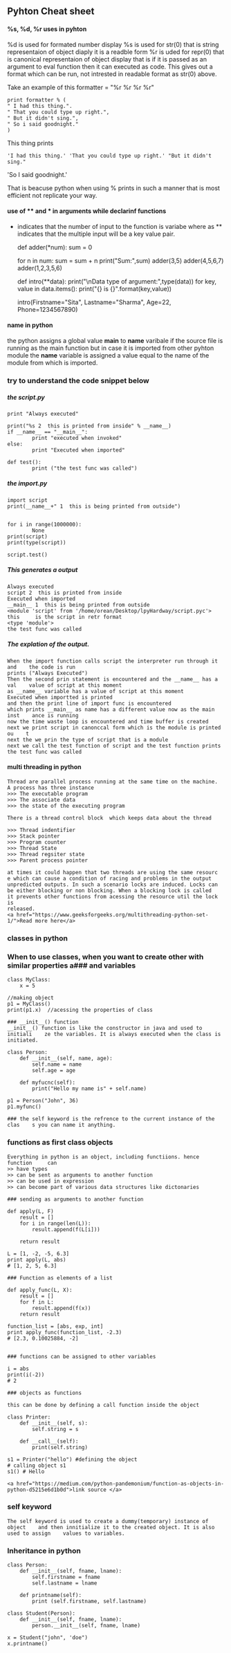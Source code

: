 ## Pyhton Cheat sheet

#### %s, %d, %r uses in pyhton

%d is used for formated number display
%s is used for str(0) that is string representaion of object diaply it is a readble form 
%r is uded for repr(0) that is canonical representaion of object display that is if it is passed as an argument to eval function then it can executed as code. This gives out a format which can be run, not intrested in readable format as str(0) above.

Take an example of this 
	formatter = "%r %r %r %r"

	print formatter % (
	" I had this thing.".
	" That you could type up right.",
	" But it didn't sing.",
	" So i said goodnight."
	)
This thing prints

	'I had this thing.' 'That you could type up right.' "But it didn't sing."
 'So I said goodnight.'

That is beacuse python when using % prints in such a manner that is most efficient not replicate your way.

#### use of ** and * in arguments while declarinf functions

* indicates that the number of input to the function is variabe where as ** indicates that the multiple input will be a key value pair.

	def adder(*num):
    	sum = 0
    
   	 for n in num:
        	sum = sum + n
    	print("Sum:",sum)
	adder(3,5)
	adder(4,5,6,7)
	adder(1,2,3,5,6)



	def intro(**data):
		print("\nData type of argument:",type(data))
    		for key, value in data.items():
        		print("{} is {}".format(key,value))

	intro(Firstname="Sita", Lastname="Sharma", Age=22, Phone=1234567890)

#### __name__ in python

the python assigns a global value  __main__ to __name__ varibale if the source file is running as the main function but in case it is imported from other pyhton module the __name__ variable is assigned a value equal to the name of the module from which is imported.

### try to understand the code snippet below

##### the script.py
	print "Always executed"

	print("%s 2  this is printed from inside" % __name__)
	if __name__ == "__main__":
        	print "executed when invoked"
	else:
        	print "Executed when imported"

	def test():
        	print ("the test func was called")

##### the import.py	
	import script
	print(__name__+" 1  this is being printed from outside")


	for i in range(1000000):
        	None
	print(script)
	print(type(script))

	script.test()

##### This generates a output
	
	Always executed
	script 2  this is printed from inside
	Executed when imported
	__main__ 1  this is being printed from outside
	<module 'script' from '/home/orean/Desktop/lpyHardway/script.pyc'> this 	is the script in retr format
	<type 'module'>
	the test func was called

##### The explation of the output. 

	When the import function calls script the interpreter run through it and 	the code is run
	prints ("Always Executed")
	Then the second prin statement is encountered and the __name__ has a val	value of script at this moment
	as __name__ variable has a value of script at this moment
	Executed when importted is printed
	and then the print line of import func is encountered
	which prints __main__ as name has a different value now as the main inst	ance is running
	now the time waste loop is encountered and time buffer is created
	next we print script in canonccal form which is the module is printed ou	t 
	next the we prin the type of script that is a module
	next we call the test function of script and the test function prints
	the test func was called
	
#### multi threading in python
	
	Thread are parallel process running at the same time on the machine.
	A process has three instance 
	>>> The executable program
	>>> The associate data 
	>>> the state of the executing program
	
	There is a thread control block  which keeps data about the thread
	
	>>> Thread indentifier
	>>> Stack pointer
	>>> Program counter
	>>> Thread State
	>>> Thread regsiter state
	>>> Parent process pointer

	at times it could happen that two threads are using the same resourc	    e which can cause a condition of racing and problems in the output
	unpredicted outputs. In such a scenario locks are induced. Locks can
	be either blocking or non blocking. When a blocking lock is called 
	it prevents other functions from acessing the resource util the lock is
	released. 
	<a href="https://www.geeksforgeeks.org/multithreading-python-set-1/">Read more here</a>	


### classes in python
### When to use classes, when you want to create other with similar properties a### and variables
 
	class MyClass:
		x = 5
	
	//making object
	p1 = MyClass()
	print(p1.x)  //acessing the properties of class

	### __init__() function
	__init__() function is like the constructor in java and used to initiali	ze the variables. It is always executed when the class is initiated.
	
	class Person:
		def __init__(self, name, age):
			self.name = name
			self.age = age

		def myfucnc(self):
			print("Hello my name is" + self.name)

	p1 = Person("John", 36)
	p1.myfunc()

	### the self keyword is the refrence to the current instance of the clas	s you can name it anything. 


### functions as first class objects

	Everything in python is an object, including functiions. hence function 	can
	>> have types
	>> can be sent as arguments to another function
	>> can be used in expression
	>> can become part of various data structures like dictonaries

	### sending as arguments to another function

	def apply(L, F)
		result = []
		for i in range(len(L)):
			result.append(f(L[i]))
		
		return result

	L = [1, -2, -5, 6.3]
	print apply(L, abs)
	# [1, 2, 5, 6.3]

	### Function as elements of a list

	def apply_func(L, X):
		result = []
		for f in L:
			result.append(f(x))
		return result

	function_list = [abs, exp, int]
	print apply_func(function_list, -2.3)
	# [2.3, 0.10025884, -2]


	### functions can be assigned to other variables
	
	i = abs
	print(i(-2))
	# 2
	
	### objects as functions

	this can be done by defining a call function inside the object
	
	class Printer:
		def __init__(self, s):
			self.string = s

		def __call__(self):
			print(self.string)

	s1 = Printer("hello") #defining the object
	# calling object s1
	s1() # Hello
	
	<a href="https://medium.com/python-pandemonium/function-as-objects-in-python-d5215e6d1b0d">link source </a>


### self keyword
	The self keyword is used to create a dummy(temporary) instance of object 	and then innitialize it to the created object. It is also used to assign 	values to variables.

### Inheritance in python
	
	class Person:
		def __init__(self, fname, lname):
			self.firstname = fname
			self.lastname = lname

		def printname(self):	
			print (self.firstname, self.lastname)

	class Student(Person):
		def __init__(self, fname, lname):
			person.__init__(self, fname, lname)

	x = Student("john", 'doe")
	x.printname()

